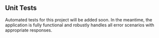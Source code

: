 ## Unit Tests

Automated tests for this project will be added soon. In the meantime, the application is fully functional and robustly handles all error scenarios with appropriate responses.
